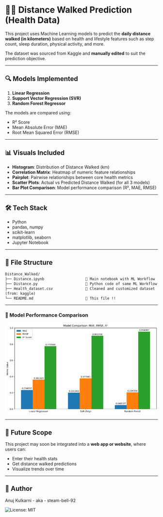 # 🏃‍♂️ Distance Walked Prediction (Health Data)

This project uses Machine Learning models to predict the **daily distance walked (in kilometers)** based on health and lifestyle features such as step count, sleep duration, physical activity, and more.

The dataset was sourced from Kaggle and **manually edited** to suit the prediction objective.

---

## 🔍 Models Implemented
1. **Linear Regression**
2. **Support Vector Regression (SVR)**
3. **Random Forest Regressor**

The models are compared using:
- R² Score
- Mean Absolute Error (MAE)
- Root Mean Squared Error (RMSE)

---

## 📊 Visuals Included
- **Histogram**: Distribution of Distance Walked (km)
- **Correlation Matrix**: Heatmap of numeric feature relationships
- **Pairplot**: Pairwise relationships between core health metrics
- **Scatter Plots**: Actual vs Predicted Distance Walked (for all 3 models)
- **Bar Plot Comparison**: Model performance comparison (R², MAE, RMSE)

---

## 🛠 Tech Stack
- Python
- pandas, numpy
- scikit-learn
- matplotlib, seaborn
- Jupyter Notebook

---

## 📂 File Structure
```
Distance_Walked/
├── Distance.ipynb                   🔹 Main notebook with ML Workflow
├── Distance.py                      🔹 Python code of same ML Workflow
├── Health_dataset.csv               🔹 Cleaned and customized dataset (from: kaggle)
└── README.md                        🔹 This file !!
```

---

### 🔽 Model Performance Comparison

![Model Metrics Comparison](model_metrics_comparison.png)

---

## 🚀 Future Scope
This project may soon be integrated into a **web app or website**, where users can:
- Enter their health stats
- Get distance walked predictions
- Visualize trends over time

---

## 👤 Author
Anuj Kulkarni - aka - steam-bell-92

![License: MIT](https://img.shields.io/badge/License-MIT-yellow.svg)
